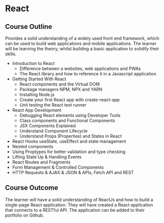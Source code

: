 # React

## Course Outline

Provides a solid understanding of a widely used front end framework, which can be used to build web applications and mobile applications. The learner will be learning the theory, whilst building a basic application to solidify their skills.

*   Introduction to React
    *   Difference between a websites, web applications and PWAs
    *   The React library and how to reference it in a Javascript application
*   Getting Started With React
    *   React components and the Virtual DOM
    *   Package managers NPM, NPX and YARN
    *   Installing Node.js
    *   Create your first React app with create-react-app
    *   Unit testing the React test runner
*   React App Development
    *   Debugging React elements using Developer Tools
    *   Class components and Functional Components
    *   JSX Components Explained
    *   Understand Component Lifecycle
    *   Understand Props (Properties) and States in React
*   React Hooks useState, useEffect and state management
*   Nested components
*   Using Proptypes for better validation and type checking
*   Lifting State Up & Handling Events
*   React Routes and Fragments
*   Form Management & Controlled Components
*   HTTP Requests & AJAX & JSON & APIs, Fetch API and REST

## Course Outcome

The learner will have a solid understanding of ReactJs and how to build a single-page React application. They will have created a React application that connects to a RESTful API. The application can be added to their portfolio on Github.